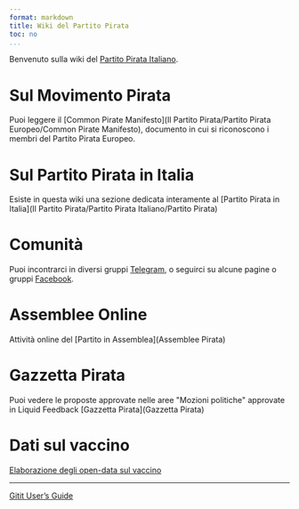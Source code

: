 ```yaml
---
format: markdown
title: Wiki del Partito Pirata
toc: no
...
```


Benvenuto sulla wiki del [Partito Pirata Italiano](http://www.partito-pirata.it).

# Sul Movimento Pirata
Puoi leggere il [Common Pirate Manifesto](Il Partito Pirata/Partito Pirata Europeo/Common Pirate Manifesto), documento in cui si riconoscono i membri del Partito Pirata Europeo.

# Sul Partito Pirata in Italia
Esiste in questa wiki una sezione dedicata interamente al [Partito Pirata in Italia](Il Partito Pirata/Partito Pirata Italiano/Partito Pirata)

# Comunità
Puoi incontrarci in diversi gruppi [Telegram](), o seguirci su alcune pagine o gruppi [Facebook](). 

# Assemblee Online
Attività online del [Partito in Assemblea](Assemblee Pirata)

# Gazzetta Pirata
Puoi vedere le proposte approvate nelle aree "Mozioni politiche" approvate in Liquid Feedback [Gazzetta Pirata](Gazzetta Pirata)

# Dati sul vaccino #
[Elaborazione degli open-data sul vaccino](dati/covid19/test)

------

[Gitit User’s Guide]()


